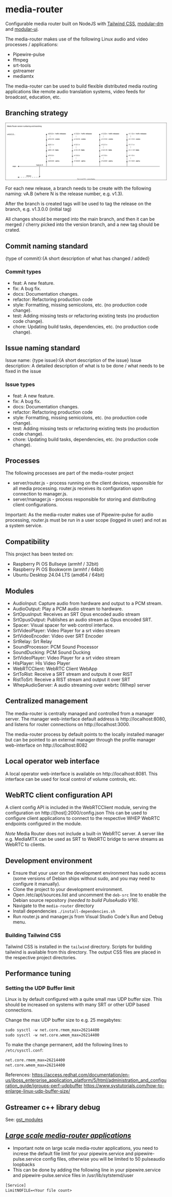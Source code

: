 # media-router

Configurable media router built on NodeJS with [Tailwind CSS](https://tailwindcss.com/), [modular-dm](https://github.com/bccsa/modular-dm) and [modular-ui](https://github.com/bccsa/modular-ui).

The media-router makes use of the following Linux audio and video processes / applications:

-   Pipewire-pulse
-   ffmpeg
-   srt-tools
-   gstreamer
-   mediamtx

The media-router can be used to build flexible distributed media routing applications like remote audio translation systems, video feeds for broadcast, education, etc.

## Branching strategy

<img src="./doc/version-numbering-and-branching.drawio.svg">

For each new release, a branch needs to be create with the following naming: vA.B (where N is the release number, e.g. v1.3).

After the branch is created tags will be used to tag the release on the branch, e.g. v1.3.0.0 (initial tag)

All changes should be merged into the main branch, and then it can be merged / cherry picked into the version branch, and a new tag should be crated.

## Commit naming standard

{type of commit}:{A short description of what has changed / added}

### Commit types

-   feat: A new feature.
-   fix: A bug fix.
-   docs: Documentation changes.
-   refactor: Refactoring production code
-   style: Formatting, missing semicolons, etc. (no production code change).
-   test: Adding missing tests or refactoring existing tests (no production code change).
-   chore: Updating build tasks, dependencies, etc. (no production code change).

## Issue naming standard

Issue name: {type issue}:{A short description of the issue}
Issue description: A detailed description of what is to be done / what needs to be fixed in the issue

### Issue types

-   feat: A new feature.
-   fix: A bug fix.
-   docs: Documentation changes.
-   refactor: Refactoring production code
-   style: Formatting, missing semicolons, etc. (no production code change).
-   test: Adding missing tests or refactoring existing tests (no production code change).
-   chore: Updating build tasks, dependencies, etc. (no production code change).

## Processes

The following processes are part of the media-router project

-   server/router.js - process running on the client devices, responsible for all media processing. router.js receives its configuration upon connection to manager.js.
-   server/manager.js - process responsible for storing and distributing client configurations.

Important: As the media-router makes use of Pipewire-pulse for audio processing, router.js must be run in a user scope (logged in user) and not as a system service.

## Compatibility

This project has been tested on:

-   Raspberry Pi OS Bullseye (armhf / 32bit)
-   Raspberry Pi OS Bookworm (armhf / 64bit)
-   Ubuntu Desktop 24.04 LTS (amd64 / 64bit)

## Modules

-   AudioInput: Capture audio from hardware and output to a PCM stream.
-   AudioOutput: Play a PCM audio stream to hardware.
-   SrtOpusInput: Receives an SRT Opus encoded audio stream
-   SrtOpusOutput: Publishes an audio stream as Opus encoded SRT.
-   Spacer: Visual spacer for web control interface.
-   SrtVideoPlayer: Video Player for a srt video stream
-   SrtVideoEncoder: Video over SRT Encoder
-   SrtRelay: Srt Relay
-   SoundProcessor: PCM Sound Processor
-   SoundDucking: PCM Sound Ducking
-   SrtVideoPlayer: Video Player for a srt video stream
-   HlsPlayer: Hls Video Player
-   WebRTCClient: WebRTC Client WebApp
-   SrtToRist: Receive a SRT stream and outputs it over RIST
-   RistToSrt: Receive a RIST stream and output it over SRT
-   WhepAudioServer: A audio streaming over webrtc (Whep) server

## Centralized management

The media-router is centrally managed and controlled from a manager server. The manager web-interface default address is http://localhost:8080, and listens for router connections on http://localhost:3000.

The media-router process by default points to the locally installed manager but can be pointed to an external manager through the profile manager web-interface on http://localhost:8082

## Local operator web interface

A local operator web-interface is available on http://localhost:8081. This interface can be used for local control of volume controls, etc.

## WebRTC client configuration API

A client config API is included in the WebRTCClient module, serving the configuration on http://[host]:2000/config.json
This can be used to configure client applications to connect to the respective WHEP WebRTC endpoints configured in the module.

_Note_ Media Router does not include a built-in WebRTC server. A server like e.g. MediaMTX can be used as SRT to WebRTC bridge to serve streams as WebRTC to clients.

## Development environment

-   Ensure that your user on the development environment has sudo access (some versions of Debian ships without sudo, and you may need to configure it manually).
-   Clone the project to your development environment.
-   Open /etc/apt/sources.list and uncomment the `deb-src` line to enable the Debian source repository _(needed to build PulseAudio V16)_.
-   Navigate to the `media-router` directory
-   Install dependencies `./install-dependencies.sh`
-   Run router.js and manager.js from Visual Studio Code's Run and Debug menu.

### Building Tailwind CSS

Tailwind CSS is installed in the `tailwind` directory. Scripts for building tailwind is available from this directory. The output CSS files are placed in the respective project directories.

## Performance tuning

### Setting the UDP Buffer limit

Linux is by default configured with a quite small max UDP buffer size. This should be increased on systems with many SRT or other UDP based connections.

Change the max UDP buffer size to e.g. 25 megabytes:

```shell
sudo sysctl -w net.core.rmem_max=26214400
sudo sysctl -w net.core.wmem_max=26214400
```

To make the change permanent, add the following lines to `/etc/sysctl.conf`:

```shell
net.core.rmem_max=26214400
net.core.wmem_max=26214400
```

References:
https://access.redhat.com/documentation/en-us/jboss_enterprise_application_platform/5/html/administration_and_configuration_guide/jgroups-perf-udpbuffer
https://www.systutorials.com/how-to-enlarge-linux-udp-buffer-size/

## Gstreamer c++ library debug

See: [gst_modules](./server/gst_modules/SrtVideoPlayer/README.md)

## **_[Large scale media-router applications](https://teams.microsoft.com/l/message/19:c03ee3df-2ced-415b-a03b-8721d514d3d6_c7308394-f7b9-4a7e-8510-ffb8a5e8b271@unq.gbl.spaces/1709803010063?context=%7B%22contextType%22%3A%22chat%22%7Dexir)_**

-   Important note on large scale media-router applications, you need to increse the default file limit for your pipewire.service and pipewire-pulse.service config files, otherwise you will be limited to 50 pulseaudio loopbacks
-   This can be done by adding the following line in your pipewire.service and pipewire-pulse.service files in /usr/lib/sytstemd/user

```
[Service]
LimitNOFILE=<Your file count>
```
